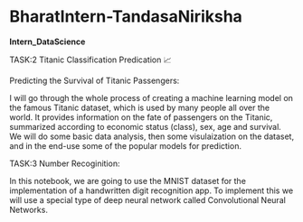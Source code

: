 # BharatIntern-TandasaNiriksha
**Intern_DataScience**

TASK:2 Titanic Classification Predication 📈

Predicting the Survival of Titanic Passengers:

I will go through the whole process of creating a machine learning model on the famous Titanic dataset, which is used by many people all over the world. It provides information on the fate of passengers on the Titanic, summarized according to economic status (class), sex, age and survival. We will do some basic data analysis, then some visulaization on the dataset, and in the end-use some of the popular models for prediction.

TASK:3 Number Recoginition:

In this notebook, we are going to use the MNIST dataset for the implementation of a handwritten digit recognition app. To implement this we will use a special type of deep neural network called Convolutional Neural Networks. 
